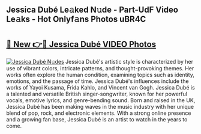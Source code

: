 ## Jessica Dubé Le𝚊ked N𝚞de - Part-UdF Video Le𝚊ks - Hot Onlyf𝚊ns Photos uBR4C

# <h2><a href="http://ac31681.deff.icu/?id=Jessica+Dub%c3%a9">🔗 New 👉🔴 Jessica Dubé VIDEO Photos</a></h2>

[![Jessica Dubé N𝚞des](https://i.imgur.com/rIISA9y.gif)](http://ac31681.deff.icu/?id=Jessica+Dub%c3%a9)
Jessica Dubé's artistic style is characterized by her use of vibrant colors, intricate patterns, and thought-provoking themes. Her works often explore the human condition, examining topics such as identity, emotions, and the passage of time. Jessica Dubé's influences include the works of Yayoi Kusama, Frida Kahlo, and Vincent van Gogh. Jessica Dubé is a talented and versatile British singer-songwriter, known for her powerful vocals, emotive lyrics, and genre-bending sound. Born and raised in the UK, Jessica Dubé has been making waves in the music industry with her unique blend of pop, rock, and electronic elements. With a strong online presence and a growing fan base, Jessica Dubé is an artist to watch in the years to come.
